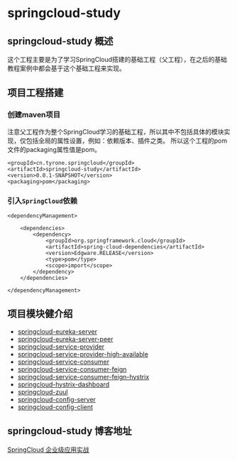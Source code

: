# springcloud-study
## springcloud-study 概述
这个工程主要是为了学习SpringCloud搭建的基础工程（父工程），在之后的基础教程案例中都会基于这个基础工程来实现。

## 项目工程搭建
### 创建maven项目
注意父工程作为整个SpringCloud学习的基础工程，所以其中不包括具体的模块实现，仅包括全局的属性设置，例如：依赖版本、插件之类。 
所以这个工程的pom文件的packaging属性值是pom。 

```
<groupId>cn.tyrone.springcloud</groupId>
<artifactId>springcloud-study</artifactId>
<version>0.0.1-SNAPSHOT</version>
<packaging>pom</packaging>

```

### 引入` SpringCloud `依赖

```
<dependencyManagement>

    <dependencies>
        <dependency>
            <groupId>org.springframework.cloud</groupId>
            <artifactId>spring-cloud-dependencies</artifactId>
            <version>Edgware.RELEASE</version>
            <type>pom</type>
            <scope>import</scope>
        </dependency>
    </dependencies>

</dependencyManagement>

```

## 项目模块健介绍 </br>
- [springcloud-eureka-server](https://github.com/myNameIssls/springcloud-study/tree/master/springcloud-eureka-server) </br>
- [springcloud-eureka-server-peer](https://github.com/myNameIssls/springcloud-study/tree/master/springcloud-eureka-server-peer) </br>
- [springcloud-service-provider](https://github.com/myNameIssls/springcloud-study/tree/master/springcloud-service-provider) </br>
- [springcloud-service-provider-high-available](https://github.com/myNameIssls/springcloud-study/tree/master/springcloud-service-provider-high-available) <br >
- [springcloud-service-consumer](https://github.com/myNameIssls/springcloud-study/tree/master/springcloud-service-consumer) <br >
- [springcloud-service-consumer-feign](https://github.com/myNameIssls/springcloud-study/tree/master/springcloud-service-consumer-feign) <br >
- [springcloud-service-consumer-feign-hystrix](https://github.com/myNameIssls/springcloud-study/tree/master/springcloud-service-consumer-feign-hystrix) <br >
- [springcloud-hystrix-dashboard](https://github.com/myNameIssls/springcloud-study/tree/master/springcloud-hystrix-dashboard) <br >
- [springcloud-zuul](https://github.com/myNameIssls/springcloud-study/tree/master/springcloud-zuul) <br >
- [springcloud-config-server](https://github.com/myNameIssls/springcloud-study/tree/master/springcloud-config-server)<br >
- [springcloud-config-client](https://github.com/myNameIssls/springcloud-study/tree/master/springcloud-config-client)<br >



## springcloud-study 博客地址 </br>
[SpringCloud 企业级应用实战](https://blog.csdn.net/mynameissls/article/details/81150061)








